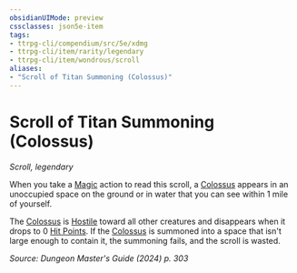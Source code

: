 ```yaml
---
obsidianUIMode: preview
cssclasses: json5e-item
tags:
- ttrpg-cli/compendium/src/5e/xdmg
- ttrpg-cli/item/rarity/legendary
- ttrpg-cli/item/wondrous/scroll
aliases: 
- "Scroll of Titan Summoning (Colossus)"
---
```

# Scroll of Titan Summoning (Colossus)
*Scroll, legendary*  



When you take a [Magic](Інструменти%20ДМ/CLI/rules/actions.md#Magic) action to read this scroll, a [Colossus](Інструменти%20ДМ/CLI/bestiary/construct/colossus-xmm.md) appears in an unoccupied space on the ground or in water that you can see within 1 mile of yourself.

The [Colossus](Інструменти%20ДМ/CLI/bestiary/construct/colossus-xmm.md) is [Hostile](Інструменти%20ДМ/CLI/rules/variant-rules/hostile-attitude-xphb.md) toward all other creatures and disappears when it drops to 0 [Hit Points](Інструменти%20ДМ/CLI/rules/variant-rules/hit-points-xphb.md). If the [Colossus](Інструменти%20ДМ/CLI/bestiary/construct/colossus-xmm.md) is summoned into a space that isn't large enough to contain it, the summoning fails, and the scroll is wasted.

*Source: Dungeon Master's Guide (2024) p. 303*